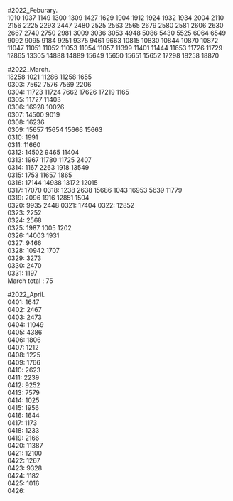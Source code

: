 #2022_Feburary.  
1010 1037 1149 1300 1309 1427 1629 1904 1912 1924 1932 1934 2004 2110 2156 2225 2293 2447 2480 2525 2563 2565 2679 2580 2581 2606 2630 2667 2740 2750 2981 3009 3036 3053 4948 5086 5430 5525 6064 6549 9092 9095 9184 9251 9375 9461 9663 10815 10830 10844 10870 10872 11047 11051 11052 11053 11054 11057 11399 11401 11444 11653 11726 11729 12865 13305 14888 14889 15649 15650 15651 15652 17298 18258 18870

#2022_March.  
18258 1021 11286 11258 1655  
0303: 7562 7576 7569 2206  
0304: 11723 11724 7662 17626 17219 1165  
0305: 11727 11403  
0306: 16928 10026  
0307: 14500 9019  
0308: 16236  
0309: 15657 15654 15666 15663  
0310: 1991  
0311: 11660  
0312: 14502 9465 11404  
0313: 1967 11780 11725 2407  
0314: 1167 2263 1918 13549  
0315: 1753 11657 1865  
0316: 17144 14938 13172 12015  
0317: 17070
0318: 1238 2638 15686 1043 16953 5639 11779  
0319: 2096 1916 12851 1504  
0320: 9935 2448
0321: 17404
0322: 12852  
0323: 2252  
0324: 2568  
0325: 1987 1005 1202  
0326: 14003 1931  
0327: 9466  
0328: 10942 1707  
0329: 3273  
0330: 2470  
0331: 1197  
March total : 75

#2022_April.  
0401: 1647  
0402: 2467  
0403: 2473  
0404: 11049  
0405: 4386  
0406: 1806  
0407: 1212  
0408: 1225  
0409: 1766  
0410: 2623  
0411: 2239  
0412: 9252  
0413: 7579  
0414: 1025  
0415: 1956  
0416: 1644  
0417: 1173  
0418: 1233  
0419: 2166  
0420: 11387  
0421: 12100  
0422: 1267  
0423: 9328  
0424: 1182  
0425: 1016  
0426:

